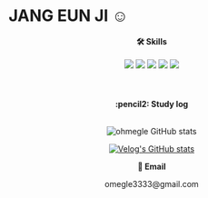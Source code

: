 # JANG EUN JI ☺️

<div align="center">
  <strong>🛠️ Skills</strong>
  <br /> <br />
  <img src="https://img.shields.io/badge/HTML-E34F26?style=for-the-badge&logo=HTML5&logoColor=white">
  <img src="https://img.shields.io/badge/CSS-1572B6?style=for-the-badge&logo=CSS3&logoColor=white">
  <img src="https://img.shields.io/badge/javaScript-F7DF1E?style=for-the-badge&logo=javaScript&logoColor=black">
  <img src="https://img.shields.io/badge/react-61DAFB?style=for-the-badge&logo=react&logoColor=black">
  <img src="https://img.shields.io/badge/GitHub-181717?style=for-the-badge&logo=GitHub&logoColor=white">
</div>
<br /> <br /> <br />
<div align="center">
  <strong>:pencil2: Study log</strong>
  <br /> <br />
  
  ![ohmegle GitHub stats](https://github-readme-stats.vercel.app/api?username=ohmegle&hide=contribs,stars)
  
  [![Velog's GitHub stats](https://velog-readme-stats.vercel.app/api?name=omegle3333&tag=회고}&color=dark)](https://velog.io/@omegle3333)

  <strong>💌 Email</strong>
  <p>omegle3333@gmail.com</p> 
</div>
